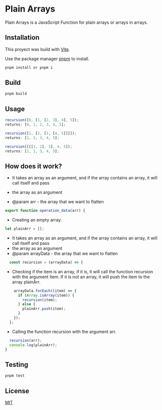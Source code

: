 # Plain Arrays

Plain Arrays is a JavaScript Function for plain arrays or arrays in arrays.

## Installation

This proyect was build with [Vite](https://vitejs.dev/).

Use the package manager [pnpm](https://pnpm.io/es/) to install.

```bash
pnpm install or pnpm i
```

## Build

```bash
pnpm build
```

## Usage

```javascript
recursion([6, [1, [2, 3], 4], 5]);
returns: [6, 1, 2, 3, 4, 5];

recursion([1, [2, [3, [4, 5]]]]);
returns: [1, 2, 3, 4, 5];

recursion([[[1, 2], 3], 4, 5]);
returns: [1, 2, 3, 4, 5];
```

## How does it work?

- It takes an array as an argument, and if the array contains an array, it will call itself and pass
- the array as an argument

- @param arr - the array that we want to flatten

```javascript
export function operation_data(arr) {
```

- Creating an empty array.

```javascript
let plainArr = [];
```

- It takes an array as an argument, and if the array contains an array, it will call itself and pass
- the array as an argument
- @param arrayData - the array that we want to flatten

```javascript
  const recursion = (arrayData) => {
```

- Checking if the item is an array, if it is, it will call the function recursion with the argument item. If it is not an array, it will push the item to the array plainArr.

```javascript
    arrayData.forEach((item) => {
      if (Array.isArray(item)) {
        recursion(item);
      } else {
        plainArr.push(item);
      }
    });
  };
```

- Calling the function recursion with the argument arr.

```javascript
  recursion(arr);
  console.log(plainArr);
}
```

## Testing

```bash
pnpm test
```

## License

[MIT](https://choosealicense.com/licenses/mit/)
